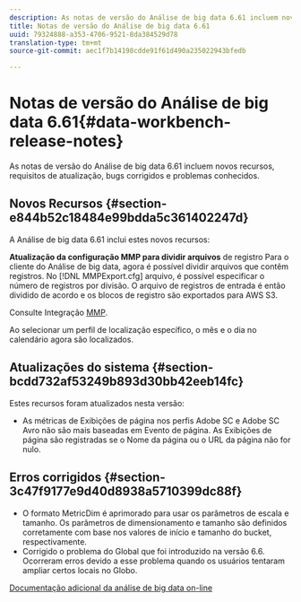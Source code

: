 ```yaml
---
description: As notas de versão do Análise de big data 6.61 incluem novos recursos, requisitos de atualização, bugs corrigidos e problemas conhecidos.
title: Notas de versão do Análise de big data 6.61
uuid: 79324888-a353-4706-9521-8da384529d78
translation-type: tm+mt
source-git-commit: aec1f7b14198cdde91f61d490a235022943bfedb

---
```



# Notas de versão do Análise de big data 6.61{#data-workbench-release-notes}

As notas de versão do Análise de big data 6.61 incluem novos recursos, requisitos de atualização, bugs corrigidos e problemas conhecidos.

## Novos Recursos {#section-e844b52c18484e99bdda5c361402247d}

A Análise de big data 6.61 inclui estes novos recursos:

**Atualização da configuração MMP para dividir arquivos** de registro Para o cliente do Análise de big data, agora é possível dividir arquivos que contêm registros. No [!DNL MMPExport.cfg] arquivo, é possível especificar o número de registros por divisão. O arquivo de registros de entrada é então dividido de acordo e os blocos de registro são exportados para AWS S3.

Consulte Integração [MMP](/help/home/c-get-started/c-exp-data-seg-exp/c-mmp-integration.md).

Ao selecionar um perfil de localização específico, o mês e o dia no calendário agora são localizados.

## Atualizações do sistema {#section-bcdd732af53249b893d30bb42eeb14fc}

Estes recursos foram atualizados nesta versão:

* As métricas de Exibições de página nos perfis Adobe SC e Adobe SC Avro não são mais baseadas em Evento de página. As Exibições de página são registradas se o Nome da página ou o URL da página não for nulo.

## Erros corrigidos {#section-3c47f9177e9d40d8938a5710399dc88f}

* O formato MetricDim é aprimorado para usar os parâmetros de escala e tamanho. Os parâmetros de dimensionamento e tamanho são definidos corretamente com base nos valores de início e tamanho do bucket, respectivamente.
* Corrigido o problema do Global que foi introduzido na versão 6.6. Ocorreram erros devido a esse problema quando os usuários tentaram ampliar certos locais no Globo.

[Documentação adicional da análise de big data on-line](/help/home/home.md)
